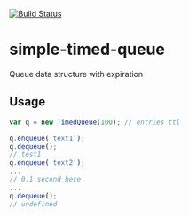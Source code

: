 [![Build Status][travis-badge]][travis-url]

# simple-timed-queue
Queue data structure with expiration

## Usage
``` javascript
var q = new TimedQueue(100); // entries ttl

q.enqueue('text1');
q.dequeue();
// test1
q.enqueue('text2');
...
// 0.1 second here
...
q.dequeue();
// undefined
```

[travis-badge]: https://travis-ci.org/michae1/simple-timed-queue.svg?branch=master
[travis-url]: https://travis-ci.org/michae1/simple-timed-queue
